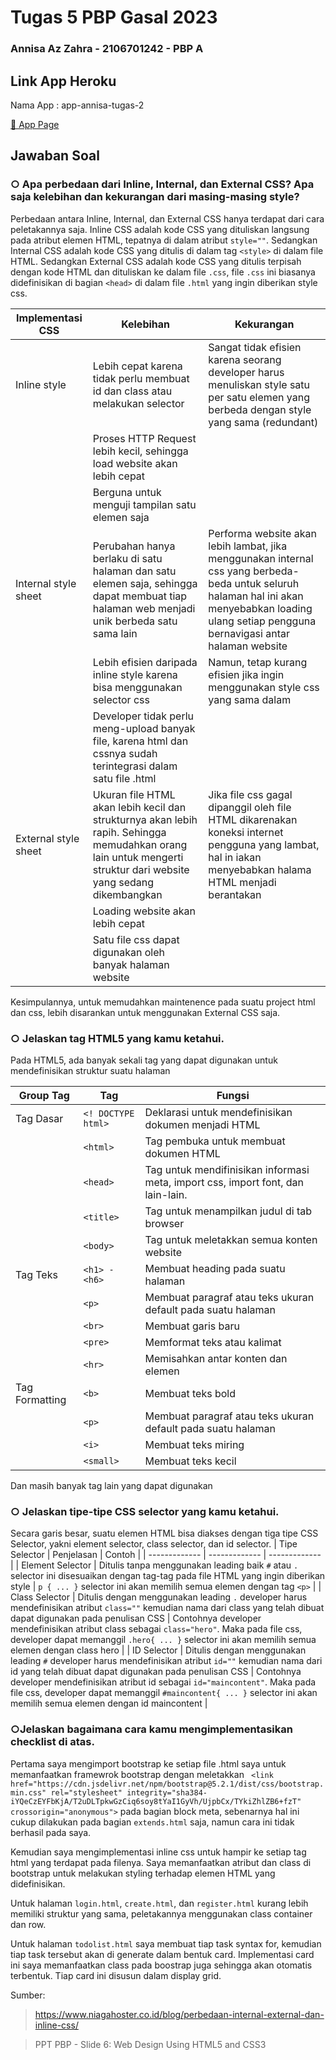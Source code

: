 # Tugas 5 PBP Gasal 2023
### Annisa Az Zahra - 2106701242 - PBP A

## Link App Heroku
Nama App : app-annisa-tugas-2

[🌸 App Page](https://app-annisa-tugas-2.herokuapp.com/todolist/)

## Jawaban Soal

### ○ Apa perbedaan dari Inline, Internal, dan External CSS? Apa saja kelebihan dan kekurangan dari masing-masing style?
Perbedaan antara Inline, Internal, dan External CSS hanya terdapat dari cara peletakannya saja. Inline CSS adalah kode CSS yang dituliskan langsung pada atribut elemen HTML, tepatnya di dalam atribut `style=""`. Sedangkan Internal CSS adalah kode CSS yang ditulis di dalam tag `<style>` di dalam file HTML. Sedangkan External CSS adalah kode CSS yang ditulis terpisah dengan kode HTML dan dituliskan ke dalam file `.css`, file `.css` ini biasanya didefinisikan di bagian `<head>` di dalam file `.html` yang ingin diberikan style css.

| Implementasi CSS | Kelebihan | Kekurangan | 
| ------------- | ------------- | ------------- |
| Inline style | Lebih cepat karena tidak perlu membuat id dan class atau melakukan selector | Sangat tidak efisien karena seorang developer harus menuliskan style satu per satu elemen yang berbeda dengan style yang sama (redundant) | 
|  | Proses HTTP Request lebih kecil, sehingga load website akan lebih cepat |  |
|  | Berguna untuk menguji tampilan satu elemen saja |  |
| Internal style sheet | Perubahan hanya berlaku di satu halaman dan satu elemen saja, sehingga dapat membuat tiap halaman web menjadi unik berbeda satu sama lain | Performa website akan lebih lambat, jika menggunakan internal css yang berbeda-beda untuk seluruh halaman hal ini akan menyebabkan loading ulang setiap pengguna bernavigasi antar halaman website | 
|  | Lebih efisien daripada inline style karena bisa menggunakan selector css | Namun, tetap kurang efisien jika ingin menggunakan style css yang sama dalam |
|  | Developer tidak perlu meng-upload banyak file, karena html dan cssnya sudah terintegrasi dalam satu file .html |  |
| External style sheet | Ukuran file HTML akan lebih kecil dan strukturnya akan lebih rapih. Sehingga memudahkan orang lain untuk mengerti struktur dari website yang sedang dikembangkan | Jika file css gagal dipanggil oleh file HTML dikarenakan koneksi internet pengguna yang lambat, hal in iakan menyebabkan halama HTML menjadi berantakan | 
|  | Loading website akan lebih cepat |  |
|  | Satu file css dapat digunakan oleh banyak halaman website |  |

Kesimpulannya, untuk memudahkan maintenence pada suatu project html dan css, lebih disarankan untuk menggunakan External CSS saja.

### ○ Jelaskan tag HTML5 yang kamu ketahui.

Pada HTML5, ada banyak sekali tag yang dapat digunakan untuk mendefinisikan struktur suatu halaman

| Group Tag | Tag | Fungsi | 
| ------------- | ------------- | ------------- |
| Tag Dasar | `<! DOCTYPE html>` | Deklarasi untuk mendefinisikan dokumen menjadi HTML |
| | `<html>` | Tag pembuka untuk membuat dokumen HTML |
| | `<head>` | Tag untuk mendifinisikan informasi meta, import css, import font, dan lain-lain. |
| | `<title>` | Tag untuk menampilkan judul di tab browser |
| | `<body>` | Tag untuk meletakkan semua konten website |
| Tag Teks | `<h1> - <h6>` | Membuat heading pada suatu halaman |
|  | `<p>` | Membuat paragraf atau teks ukuran default pada suatu halaman |
|  | `<br>` | Membuat garis baru |
|  | `<pre>` | Memformat teks atau kalimat |
|  | `<hr>` | Memisahkan antar konten dan elemen |
| Tag Formatting | `<b>` | Membuat teks bold |
|  | `<p>` | Membuat paragraf atau teks ukuran default pada suatu halaman |
|  | `<i>` | Membuat teks miring |
|  | `<small>` | Membuat teks kecil |

Dan masih banyak tag lain yang dapat digunakan



### ○ Jelaskan tipe-tipe CSS selector yang kamu ketahui.
Secara garis besar, suatu elemen HTML bisa diakses dengan tiga tipe CSS Selector, yakni element selector, class selector, dan id selector.
| Tipe Selector | Penjelasan | Contoh | 
| ------------- | ------------- | ------------- |
| Element Selector | Ditulis tanpa menggunakan leading baik `#` atau `.` selector ini disesuaikan dengan tag-tag pada file HTML yang ingin diberikan style | `p { ... }` selector ini akan memilih semua elemen dengan tag `<p>` |
| Class Selector | Ditulis dengan menggunakan leading `.` developer harus mendefinisikan atribut `class=""` kemudian nama dari class yang telah dibuat dapat digunakan pada penulisan CSS | Contohnya developer mendefinisikan atribut class sebagai `class="hero"`. Maka pada file css, developer dapat memanggil `.hero{ ... }` selector ini akan memilih semua elemen dengan class hero |
| ID Selector | Ditulis dengan menggunakan leading `#` developer harus mendefinisikan atribut `id=""` kemudian nama dari id yang telah dibuat dapat digunakan pada penulisan CSS | Contohnya developer mendefinisikan atribut id sebagai `id="maincontent"`. Maka pada file css, developer dapat memanggil `#maincontent{ ... }` selector ini akan memilih semua elemen dengan id maincontent |

### ○Jelaskan bagaimana cara kamu mengimplementasikan checklist di atas.
Pertama saya mengimport bootstrap ke setiap file .html saya untuk memanfaatkan framewrok bootstrap dengan meletakkan 
` <link href="https://cdn.jsdelivr.net/npm/bootstrap@5.2.1/dist/css/bootstrap.min.css" rel="stylesheet" integrity="sha384-iYQeCzEYFbKjA/T2uDLTpkwGzCiq6soy8tYaI1GyVh/UjpbCx/TYkiZhlZB6+fzT" crossorigin="anonymous">` pada bagian block meta, sebenarnya hal ini cukup dilakukan pada bagian `extends.html` saja, namun cara ini tidak berhasil pada saya.  

Kemudian saya mengimplementasi inline css untuk hampir ke setiap tag html yang terdapat pada filenya. Saya memanfaatkan atribut dan class di bootstrap untuk melakukan styling terhadap elemen HTML yang didefinisikan.

Untuk halaman `login.html`, `create.html`, dan `register.html` kurang lebih memiliki struktur yang sama, peletakannya menggunakan class container dan row. 

Untuk halaman `todolist.html` saya membuat tiap task syntax for, kemudian tiap task tersebut akan di generate dalam bentuk card. Implementasi card ini saya memanfaatkan class pada boostrap juga sehingga akan otomatis terbentuk. Tiap card ini disusun dalam display grid.

Sumber:
> https://www.niagahoster.co.id/blog/perbedaan-internal-external-dan-inline-css/

> PPT PBP - Slide 6: Web Design Using HTML5 and CSS3